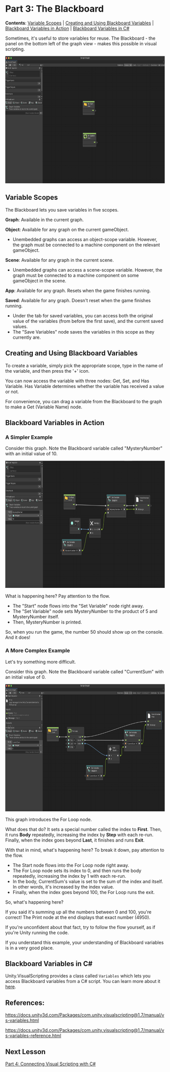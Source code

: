 # Part 3: The Blackboard

**Contents**: [Variable Scopes](#variable-scopes) | [Creating and Using Blackboard Variables](#creating-and-using-blackboard-variables) | [Blackboard Variables in Action](#blackboard-variables-in-action) | [Blackboard Variables in C#](#blackboard-variables-in-c)

Sometimes, it's useful to store variables for reuse. The Blackboard - the panel on the bottom left of the graph view - makes this possible in visual scripting.

<img alt="img1.png" height="400" src="../Images/3/img1.png"/>

## Variable Scopes

The Blackboard lets you save variables in five scopes.

**Graph**: Available in the current graph.

**Object**: Available for any graph on the current gameObject. 
- Unembedded graphs can access an object-scope variable. However, the graph must be connected to a machine component on the relevant gameObject.

**Scene**: Available for any graph in the current scene.
- Unembedded graphs can access a scene-scope variable. However, the graph must be connected to a machine component on some gameObject in the scene.

**App**: Available for any graph. Resets when the game finishes running.

**Saved**: Available for any graph. Doesn't reset when the game finishes running.
- Under the tab for saved variables, you can access both the original value of the variables (from before the first save), and the current saved values.
- The "Save Variables" node saves the variables in this scope as they currently are.

## Creating and Using Blackboard Variables

To create a variable, simply pick the appropriate scope, type in the name of the variable, and then press the '+' icon.

You can now access the variable with three nodes: Get, Set, and Has Variable. Has Variable determines whether the variable has received a value or not.

For convenience, you can drag a variable from the Blackboard to the graph to make a Get (Variable Name) node.

## Blackboard Variables in Action

### A Simpler Example

Consider this graph. Note the Blackboard variable called "MysteryNumber" with an initial value of 10.

<img alt="img3.png" height="400" src="../Images/3/img3.png"/>

What is happening here? Pay attention to the flow.
- The "Start" node flows into the "Set Variable" node right away.
- The "Set Variable" node sets MysteryNumber to the product of 5 and MysteryNumber itself.
- Then, MysteryNumber is printed.

So, when you run the game, the number 50 should show up on the console. And it does!

### A More Complex Example

Let's try something more difficult.

Consider this graph. Note the Blackboard variable called "CurrentSum" with an initial value of 0.

<img alt="img2.png" height="400" src="../Images/3/img2.png"/>

This graph introduces the For Loop node.

What does that do? It sets a special number called the index to **First**. Then, it runs **Body** repeatedly, increasing the index by **Step** with each re-run. Finally, when the index goes beyond **Last**, it finishes and runs **Exit**.

With that in mind, what's happening here?  To break it down, pay attention to the flow.

- The Start node flows into the For Loop node right away.
- The For Loop node sets its index to 0, and then runs the body repeatedly, increasing the index by 1 with each re-run.
- In the body, CurrentSum's value is set to the sum of the index and itself. In other words, it's increased by the index value.
- Finally, when the index goes beyond 100, the For Loop runs the exit.


So, what's happening here?

If you said it's summing up all the numbers between 0 and 100, you're correct! The Print node at the end displays that exact number (4950).

If you're unconfident about that fact, try to follow the flow yourself, as if you're Unity running the code.

If you understand this example, your understanding of Blackboard variables is in a very good place.

## Blackboard Variables in C#

Unity.VisualScripting provides a class called `Variables` which lets you access Blackboard variables from a C# script. You can learn more about it [here](https://docs.unity3d.com/Packages/com.unity.visualscripting@1.7/manual/vs-variables-reference.html).

## References:

https://docs.unity3d.com/Packages/com.unity.visualscripting@1.7/manual/vs-variables.html

https://docs.unity3d.com/Packages/com.unity.visualscripting@1.7/manual/vs-variables-reference.html

## Next Lesson

[Part 4: Connecting Visual Scripting with C#](4_ConnectingVisualScriptingWithC%23.md)